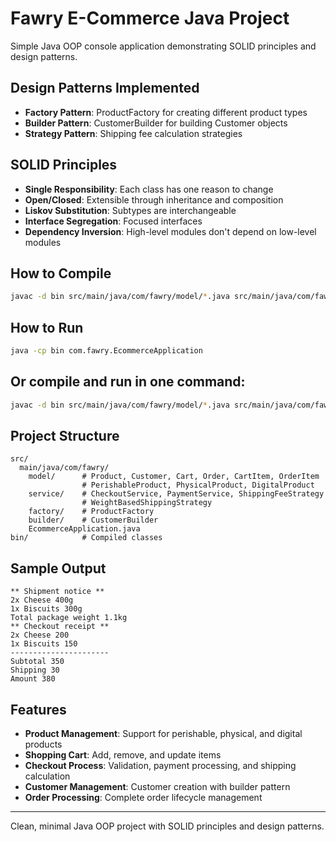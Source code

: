 # Fawry E-Commerce Java Project

Simple Java OOP console application demonstrating SOLID principles and design patterns.

## Design Patterns Implemented

- **Factory Pattern**: ProductFactory for creating different product types
- **Builder Pattern**: CustomerBuilder for building Customer objects
- **Strategy Pattern**: Shipping fee calculation strategies

## SOLID Principles

- **Single Responsibility**: Each class has one reason to change
- **Open/Closed**: Extensible through inheritance and composition
- **Liskov Substitution**: Subtypes are interchangeable
- **Interface Segregation**: Focused interfaces
- **Dependency Inversion**: High-level modules don't depend on low-level modules

## How to Compile

```bash
javac -d bin src/main/java/com/fawry/model/*.java src/main/java/com/fawry/factory/*.java src/main/java/com/fawry/builder/*.java src/main/java/com/fawry/service/*.java src/main/java/com/fawry/EcommerceApplication.java
```

## How to Run

```bash
java -cp bin com.fawry.EcommerceApplication
```

## Or compile and run in one command:

```bash
javac -d bin src/main/java/com/fawry/model/*.java src/main/java/com/fawry/factory/*.java src/main/java/com/fawry/builder/*.java src/main/java/com/fawry/service/*.java src/main/java/com/fawry/EcommerceApplication.java && java -cp bin com.fawry.EcommerceApplication
```

## Project Structure

```
src/
  main/java/com/fawry/
    model/      # Product, Customer, Cart, Order, CartItem, OrderItem
                # PerishableProduct, PhysicalProduct, DigitalProduct
    service/    # CheckoutService, PaymentService, ShippingFeeStrategy
                # WeightBasedShippingStrategy
    factory/    # ProductFactory
    builder/    # CustomerBuilder
    EcommerceApplication.java
bin/            # Compiled classes
```

## Sample Output

```
** Shipment notice **
2x Cheese 400g
1x Biscuits 300g
Total package weight 1.1kg
** Checkout receipt **
2x Cheese 200
1x Biscuits 150
----------------------
Subtotal 350
Shipping 30
Amount 380
```

## Features

- **Product Management**: Support for perishable, physical, and digital products
- **Shopping Cart**: Add, remove, and update items
- **Checkout Process**: Validation, payment processing, and shipping calculation
- **Customer Management**: Customer creation with builder pattern
- **Order Processing**: Complete order lifecycle management

---

Clean, minimal Java OOP project with SOLID principles and design patterns.
